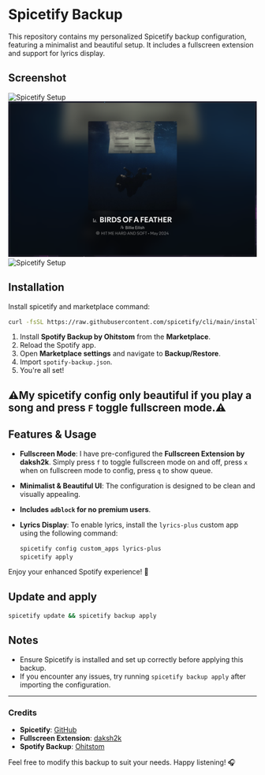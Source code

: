 # Spicetify Backup

This repository contains my personalized Spicetify backup configuration, featuring a minimalist and beautiful setup. It includes a fullscreen extension and support for lyrics display.
## Screenshot

![Spicetify Setup](https://raw.githubusercontent.com/phucleeuwu/spicetify-config/refs/heads/main/Screenshot%202025-02-04%20at%2014.20.19.png)
![Spicetify Setup](https://raw.githubusercontent.com/phucleeuwu/spicetify-config/refs/heads/main/Screenshot%202025-02-04%20at%2014.25.40.png)
![Spicetify Setup](https://raw.githubusercontent.com/phucleeuwu/spicetify-config/refs/heads/main/Screenshot%202025-02-04%20at%2014.26.34.png)


## Installation

Install spicetify and marketplace command:

```bash
curl -fsSL https://raw.githubusercontent.com/spicetify/cli/main/install.sh | sh
```

1. Install **Spotify Backup by Ohitstom** from the **Marketplace**.
2. Reload the Spotify app.
3. Open **Marketplace settings** and navigate to **Backup/Restore**.
4. Import `spotify-backup.json`.
5. You're all set!

## ⚠️My spicetify config only beautiful if you play a song and press `F` toggle fullscreen mode.⚠️

## Features & Usage

- **Fullscreen Mode**: I have pre-configured the **Fullscreen Extension by daksh2k**. Simply press `f` to toggle fullscreen mode on and off, press `x` when on fullscreen mode to config, press `q` to show queue.
- **Minimalist & Beautiful UI**: The configuration is designed to be clean and visually appealing.
- **Includes `adblock` for no premium users**.
- **Lyrics Display**: To enable lyrics, install the `lyrics-plus` custom app using the following command:

  ```sh
  spicetify config custom_apps lyrics-plus
  spicetify apply
  ```

Enjoy your enhanced Spotify experience! 🎵

## Update and apply

```bash
spicetify update && spicetify backup apply
```

## Notes

- Ensure Spicetify is installed and set up correctly before applying this backup.
- If you encounter any issues, try running `spicetify backup apply` after importing the configuration.

---

### Credits

- **Spicetify**: [GitHub](https://github.com/spicetify/spicetify-cli)
- **Fullscreen Extension**: [daksh2k](https://github.com/daksh2k)
- **Spotify Backup**: [Ohitstom](https://github.com/ohitstom)

Feel free to modify this backup to suit your needs. Happy listening! 🎧
